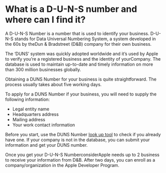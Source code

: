 # What is a D-U-N-S number and where can I find it?
A D-U-N-S Number is a number that is used to identify your business. D-U-N-S stands for Data Universal Numbering System, a system developed in the 60s by theDun & Bradstreet (D&B) company for their own business.

The ‘DUNS’ system was quickly adopted worldwide and it’s used by Apple to verify you’re a registered business and the identity of yourCompany. The database is used to maintain up-to-date and timely information on more than 300 million businesses globally.

Obtaining a DUNS Number for your business is quite straightforward. The process usually takes about five working days.

To apply for a DUNS Number if your business, you will need to supply the following information:

* Legal entity name
* Headquarters address
* Mailing address
* Your work contact information

Before you start, use the DUNS Number [look up tool](https://developer.apple.com/enroll/duns-lookup/) to check if you already have one. If your company is not in the database, you can submit your information and get your DUNS number.

Once you get your D-U-N-S NumberconsiderApple needs up to 2 business to receive your information from D&B. After two days, you can enroll as a company/organization in the Apple Developer Program.
